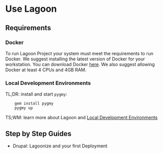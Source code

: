 # Use Lagoon

## Requirements

### Docker

To run Lagoon Project your system must meet the requirements to run Docker. We suggest installing the latest version of Docker for your workstation. You can download Docker [here](https://www.docker.com/get-docker). We also suggest allowing Docker at least 4 CPUs and 4GB RAM.

### Local Development Environments

TL;DR: install and start `pygmy`:

        gem install pygmy
        pygmy up

TS;WM: learn more about Lagoon and [Local Development Environments](./local_development_environments.md)

## Step by Step Guides

- Drupal: Lagoonize and your first Deployment
